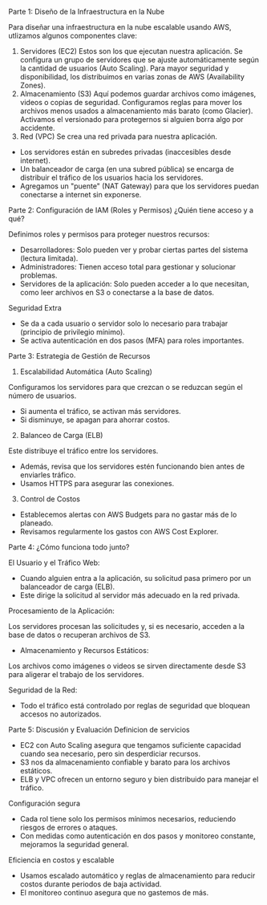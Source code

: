 Parte 1: Diseño de la Infraestructura en la Nube

Para diseñar una infraestructura en la nube escalable usando AWS, utlizamos algunos componentes clave:
1. Servidores (EC2)
Estos son los que ejecutan nuestra aplicación.
    Se configura un grupo de servidores que se ajuste automáticamente según la cantidad de usuarios (Auto Scaling).
    Para mayor seguridad y disponibilidad, los distribuimos en varias zonas de AWS (Availability Zones).
2. Almacenamiento (S3)
Aquí podemos guardar archivos como imágenes, videos o copias de seguridad.
    Configuramos reglas para mover los archivos menos usados a almacenamiento más barato (como Glacier).
    Activamos el versionado para protegernos si alguien borra algo por accidente.
3. Red (VPC)
Se crea una red privada para nuestra aplicación.
- Los servidores están en subredes privadas (inaccesibles desde internet).
- Un balanceador de carga (en una subred pública) se encarga de distribuir el tráfico de los usuarios hacia los servidores.
- Agregamos un "puente" (NAT Gateway) para que los servidores puedan conectarse a internet sin exponerse.

Parte 2: Configuración de IAM (Roles y Permisos)
¿Quién tiene acceso y a qué?

Definimos roles y permisos para proteger nuestros recursos:

- Desarrolladores: Solo pueden ver y probar ciertas partes del sistema (lectura limitada).
- Administradores: Tienen acceso total para gestionar y solucionar problemas.
- Servidores de la aplicación: Solo pueden acceder a lo que necesitan, como leer archivos en S3 o conectarse a la base de datos.

Seguridad Extra
- Se da a cada usuario o servidor solo lo necesario para trabajar (principio de privilegio mínimo).
- Se activa autenticación en dos pasos (MFA) para roles importantes.

Parte 3: Estrategia de Gestión de Recursos

1. Escalabilidad Automática (Auto Scaling)

Configuramos los servidores para que crezcan o se reduzcan según el número de usuarios.

- Si aumenta el tráfico, se activan más servidores.
- Si disminuye, se apagan para ahorrar costos.

2. Balanceo de Carga (ELB)

Este distribuye el tráfico entre los servidores.

- Además, revisa que los servidores estén funcionando bien antes de enviarles tráfico.
- Usamos HTTPS para asegurar las conexiones.

3. Control de Costos

- Establecemos alertas con AWS Budgets para no gastar más de lo planeado.
- Revisamos regularmente los gastos con AWS Cost Explorer.

Parte 4: ¿Cómo funciona todo junto?

El Usuario y el Tráfico Web:
- Cuando alguien entra a la aplicación, su solicitud pasa primero por un balanceador de carga (ELB).
- Este dirige la solicitud al servidor más adecuado en la red privada.

Procesamiento de la Aplicación:

Los servidores procesan las solicitudes y, si es necesario, acceden a la base de datos o recuperan archivos de S3.

- Almacenamiento y Recursos Estáticos:

Los archivos como imágenes o videos se sirven directamente desde S3 para aligerar el trabajo de los servidores.

Seguridad de la Red:
- Todo el tráfico está controlado por reglas de seguridad que bloquean accesos no autorizados.

Parte 5: Discusión y Evaluación
Definicion de  servicios
- EC2 con Auto Scaling asegura que tengamos suficiente capacidad cuando sea necesario, pero sin desperdiciar recursos.
- S3 nos da almacenamiento confiable y barato para los archivos estáticos.
- ELB y VPC ofrecen un entorno seguro y bien distribuido para manejar el tráfico.

Configuración segura
- Cada rol tiene solo los permisos mínimos necesarios, reduciendo riesgos de errores o ataques.
- Con medidas como autenticación en dos pasos y monitoreo constante, mejoramos la seguridad general.

Eficiencia en costos y escalable
- Usamos escalado automático y reglas de almacenamiento para reducir costos durante periodos de baja actividad.
- El monitoreo continuo asegura que no gastemos de más.